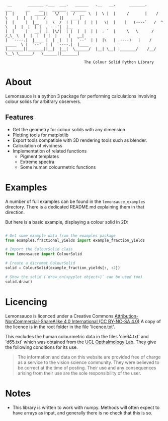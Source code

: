 
     __       _______ .___  ___.   ______   .__   __.      _______.     ___      __    __    ______  _______
    |  |     |   ____||   \/   |  /  __  \  |  \ |  |     /       |    /   \    |  |  |  |  /      ||   ____|
    |  |     |  |__   |  \  /  | |  |  |  | |   \|  |    |   (----`   /  ^  \   |  |  |  | |  ,----'|  |__
    |  |     |   __|  |  |\/|  | |  |  |  | |  . `  |     \   \      /  /_\  \  |  |  |  | |  |     |   __|
    |  `----.|  |____ |  |  |  | |  `--'  | |  |\   | .----)   |    /  _____  \ |  `--'  | |  `----.|  |____
    |_______||_______||__|  |__|  \______/  |__| \__| |_______/    /__/     \__\ \______/   \______||_______|

                                       The Colour Solid Python Library



About
=====

Lemonsauce is a python 3 package for performing calculations involving colour solids
for arbitrary observers.

Features
--------

* Get the geometry for colour solids with any dimension
* Plotting tools for matplotlib
* Export tools compatible with 3D rendering tools such as blender.
* Calculation of vividness
* Implementation of related functions
  * Pigment templates
  * Extreme spectra
  * Some human colourmetric functions

Examples
========

A number of full examples can be found in the `lemonsauce_examples` directory.
There is a dedicated README.md explaining them in that direction.

But here is a basic example, displaying a colour solid in 2D:

```python

# Get some example data from the examples package
from examples.fractional_yields import example_fraction_yields

# Import the ColourSolid class
from lemonsauce import ColourSolid

# Create a dicromat ColourSolid
solid = ColourSolid(example_fraction_yields[:, :2])

# Show the solid (`draw_on(<pyplot object>)` can be used too)
solid.draw()
```

Licencing
=========

Lemonsauce is licenced under a Creative Commons
[Attribution-NonCommercial-ShareAlike 4.0 International (CC BY-NC-SA 4.0)](https://creativecommons.org/licenses/by-nc-sa/4.0/)
A copy of the licence is in the root folder in the file 'licence.txt'.

This excludes the human colourmetric data in the files
'cie64.txt' and 'd65.txt' which was obtained from the
[UCL Opthalmology Lab](http://www.cvrl.org/).
They give the following conditions for its use.

> The information and data on this website are provided free of charge
> as a service to the vision science community. They were believed to be
> correct at the time of posting. Their use and any consequences arising
> from their use are the sole responsibility of the user.


Notes
=====

* This library is written to work with numpy. Methods will
often expect to have arrays as input, and generally there is no check that this is so.